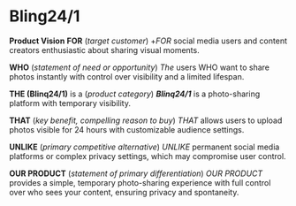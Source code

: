 ﻿# **Bling24/1**
**Product Vision**
**FOR** (*target customer*)
+*FOR* social media users and content creators enthusiastic about sharing visual moments.

**WHO** (*statement of need or opportunity*)
*The* users WHO want to share photos instantly with control over visibility and a limited lifespan.

**THE (Blinq24/1)** is a (*product category*)
***Blinq24/1*** is a photo-sharing platform with temporary visibility.

**THAT** (*key benefit, compelling reason to buy*)
*THAT* allows users to upload photos visible for 24 hours with customizable audience settings.

**UNLIKE** (*primary competitive alternative*)
*UNLIKE* permanent social media platforms or complex privacy settings, which may compromise user control.

**OUR PRODUCT** (*statement of primary differentiation*)
*OUR PRODUCT* provides a simple, temporary photo-sharing experience with full control over who sees your content, ensuring privacy and spontaneity.
